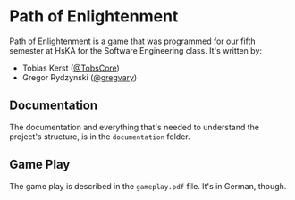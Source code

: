 # Path of Enlightenment

Path of Enlightenment is a game that was programmed for our fifth semester at HsKA for the Software Engineering class. It's written by:

* Tobias Kerst ([@TobsCore](https://github.com/TobsCore))
* Gregor Rydzynski ([@gregvary](https://github.com/gregvary))

## Documentation

The documentation and everything that's needed to understand the project's structure, is in the `documentation` folder.

## Game Play

The game play is described in the `gameplay.pdf` file. It's in German, though.
